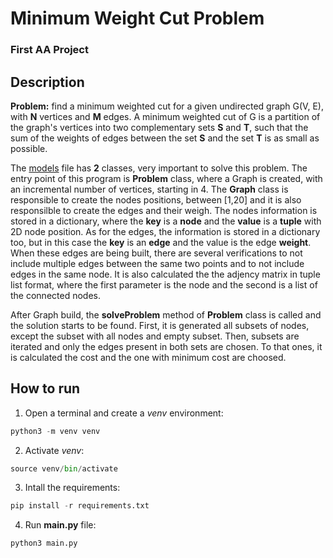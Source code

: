 # Minimum Weight Cut Problem
### First AA Project

## Description
**Problem:** find a minimum weighted cut for a given undirected graph G(V, E), with **N** vertices and **M** edges. A minimum weighted cut of G is a partition of the graph's vertices into two complementary sets **S** and **T**, such that the sum of the weights of edges between the set **S** and the set **T** is as small as possible.


The [models](models.py) file has **2** classes, very important to solve this problem. The entry point of this program is **Problem** class, where a Graph is created, with an incremental number of vertices, starting in 4. 
The **Graph** class is responsible to create the nodes positions, between [1,20] and it is also responsilble to create the edges and their weigh. The nodes information is stored in a dictionary, where the **key** is a **node** and the **value** is a **tuple** with 2D node position. As for the edges, the information is stored in a dictionary too, but in this case the **key** is an **edge** and the value is the edge **weight**. 
When these edges are being built, there are several verifications to not include multiple edges between the same two points and to not include edges in the same node.
It is also calculated the the adjency matrix in tuple list format, where the first parameter is the node and the second is a list of the connected nodes.

After Graph build, the **solveProblem** method of **Problem** class is called and the solution starts to be found. First, it is generated all subsets of nodes, except the subset with all nodes and empty subset. Then, subsets are iterated and only the edges present in both sets are chosen. To that ones, it is calculated the cost and the one with minimum cost are choosed.

## How to run
1. Open a terminal and create a *venv* environment:
```python
python3 -m venv venv
```

2. Activate *venv*:
```python
source venv/bin/activate
```

3. Intall the requirements:
```python
pip install -r requirements.txt
```

4. Run **main.py** file:
```python
python3 main.py
```




